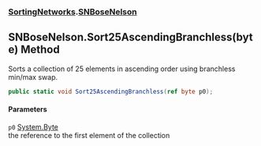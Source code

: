 ### [SortingNetworks](SortingNetworks.md 'SortingNetworks').[SNBoseNelson](SortingNetworks_SNBoseNelson.md 'SortingNetworks.SNBoseNelson')
## SNBoseNelson.Sort25AscendingBranchless(byte) Method
Sorts a collection of 25 elements in ascending order using branchless min/max swap.  
```csharp
public static void Sort25AscendingBranchless(ref byte p0);
```
#### Parameters
<a name='SortingNetworks_SNBoseNelson_Sort25AscendingBranchless(byte)_p0'></a>
`p0` [System.Byte](https://docs.microsoft.com/en-us/dotnet/api/System.Byte 'System.Byte')  
the reference to the first element of the collection
  
